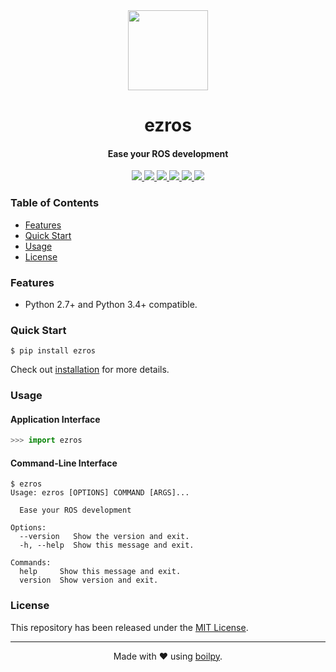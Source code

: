 <div align="center">
  <img src=".github/assets/logo.png" height="128">
  <h1>
      ezros
  </h1>
  <h4>Ease your ROS development</h4>
</div>

<p align="center">
    <a href='https://github.com/achillesrasquinha/ezros//actions?query=workflow:"Continuous Integration"'>
      <img src="https://img.shields.io/github/workflow/status/achillesrasquinha/ezros/Continuous Integration?style=flat-square">
    </a>
    <a href="https://coveralls.io/github/achillesrasquinha/ezros">
      <img src="https://img.shields.io/coveralls/github/achillesrasquinha/ezros.svg?style=flat-square">
    </a>
    <a href="https://pypi.org/project/ezros/">
      <img src="https://img.shields.io/pypi/v/ezros.svg?style=flat-square">
    </a>
    <a href="https://pypi.org/project/ezros/">
      <img src="https://img.shields.io/pypi/l/ezros.svg?style=flat-square">
    </a>
    <a href="https://pypi.org/project/ezros/">
		  <img src="https://img.shields.io/pypi/pyversions/ezros.svg?style=flat-square">
	  </a>
    <a href="https://git.io/boilpy">
      <img src="https://img.shields.io/badge/made%20with-boilpy-red.svg?style=flat-square">
    </a>
</p>

### Table of Contents
* [Features](#features)
* [Quick Start](#quick-start)
* [Usage](#usage)
* [License](#license)

### Features
* Python 2.7+ and Python 3.4+ compatible.

### Quick Start

```shell
$ pip install ezros
```

Check out [installation](docs/source/installation.md) for more details.

### Usage

#### Application Interface

```python
>>> import ezros
```


#### Command-Line Interface

```console
$ ezros
Usage: ezros [OPTIONS] COMMAND [ARGS]...

  Ease your ROS development

Options:
  --version   Show the version and exit.
  -h, --help  Show this message and exit.

Commands:
  help     Show this message and exit.
  version  Show version and exit.
```


### License

This repository has been released under the [MIT License](LICENSE).

---

<div align="center">
  Made with ❤️ using <a href="https://git.io/boilpy">boilpy</a>.
</div>